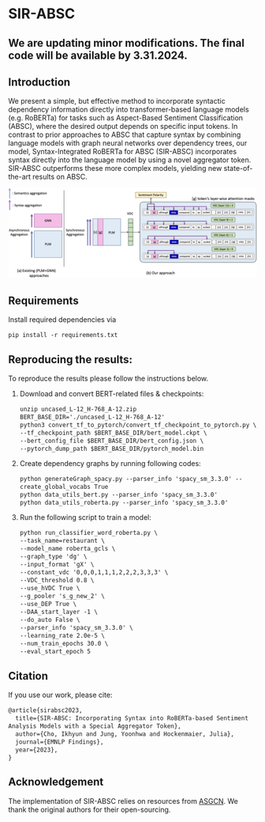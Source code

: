 # SIR-ABSC

## We are updating minor modifications. The final code will be available by 3.31.2024.

## Introduction
We present a simple, but effective method to incorporate syntactic  dependency information  directly into transformer-based language models (e.g. RoBERTa) for tasks such as Aspect-Based Sentiment Classification (ABSC), where the desired  output depends on specific input tokens. In contrast to prior approaches to ABSC that capture syntax by combining language models with graph neural networks over dependency trees, our model, Syntax-Integrated RoBERTa for ABSC (SIR-ABSC) incorporates syntax directly into the language model by using a novel aggregator token. SIR-ABSC outperforms these more complex models, yielding new  state-of-the-art results on ABSC. 

<p align="center">
  <img src="Overall.png" />
</p>
  
## Requirements
Install required dependencies via
```
pip install -r requirements.txt
```

## Reproducing the results:
To reproduce the results please follow the instructions below.
                                                                                      
  1. Download and convert BERT-related files & checkpoints:
     ```
     unzip uncased_L-12_H-768_A-12.zip
     BERT_BASE_DIR='./uncased_L-12_H-768_A-12'
     python3 convert_tf_to_pytorch/convert_tf_checkpoint_to_pytorch.py \
     --tf_checkpoint_path $BERT_BASE_DIR/bert_model.ckpt \
     --bert_config_file $BERT_BASE_DIR/bert_config.json \
     --pytorch_dump_path $BERT_BASE_DIR/pytorch_model.bin
     ```
  2. Create dependency graphs by running following codes:
     ```
     python generateGraph_spacy.py --parser_info 'spacy_sm_3.3.0' --create_global_vocabs True
     python data_utils_bert.py --parser_info 'spacy_sm_3.3.0'
     python data_utils_roberta.py --parser_info 'spacy_sm_3.3.0'
     ```
  3. Run the following script to train a model:
     ```
     python run_classifier_word_roberta.py \
     --task_name=restaurant \
     --model_name roberta_gcls \
     --graph_type 'dg' \
     --input_format 'gX' \
     --constant_vdc '0,0,0,1,1,1,2,2,2,3,3,3' \
     --VDC_threshold 0.8 \
     --use_hVDC True \
     --g_pooler 's_g_new_2' \
     --use_DEP True \
     --DAA_start_layer -1 \
     --do_auto False \
     --parser_info 'spacy_sm_3.3.0' \
     --learning_rate 2.0e-5 \
     --num_train_epochs 30.0 \
     --eval_start_epoch 5
     ```

## Citation
If you use our work, please cite:
```
@article{sirabsc2023,
  title={SIR-ABSC: Incorporating Syntax into RoBERTa-based Sentiment Analysis Models with a Special Aggregator Token},
  author={Cho, Ikhyun and Jung, Yoonhwa and Hockenmaier, Julia},
  journal={EMNLP Findings},
  year={2023},
}
```
## Acknowledgement

The implementation of SIR-ABSC relies on resources from [ASGCN](https://github.com/GeneZC/ASGCN). We thank the original authors for their open-sourcing.
